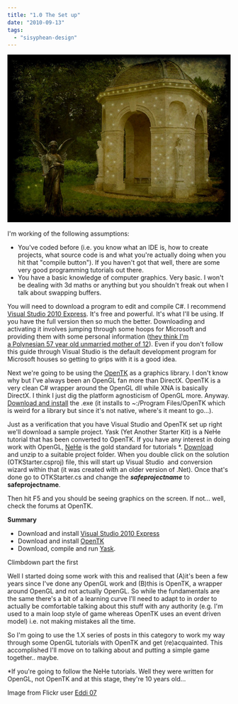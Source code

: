 ```yaml
---
title: "1.0 The Set up"
date: "2010-09-13"
tags: 
  - "sisyphean-design"
---
```


[![](/assets/img/houseOfMagic.jpg "houseOfMagic")](http://spurious-logic.net/1-0-the-set-up)

I'm working of the following assumptions:

- You've coded before (i.e. you know what an IDE is, how to create projects, what source code is and what you're actually doing when you hit that "compile button"). If you haven't got that well, there are some very good programming tutorials out there.
- You have a basic knowledge of computer graphics. Very basic. I won't be dealing with 3d maths or anything but you shouldn't freak out when I talk about swapping buffers.

You will need to download a program to edit and compile C#. I recommend [Visual Studio 2010 Express](http://www.microsoft.com/express/windows/). It's free and powerful. It's what I'll be using. If you have the full version then so much the better. Downloading and activating it involves jumping through some hoops for Microsoft and providing them with some personal information ([they think I'm a Polynesian 57 year old unmarried mother of 12](http://www.youtube.com/watch?v=7eIUOUfhoJ8)). Even if you don't follow this guide through Visual Studio is the default development program for Microsoft houses so getting to grips with it is a good idea.

Next we're going to be using the [OpenTK](http://www.opentk.com/) as a graphics library. I don't know why but I've always been an OpenGL fan more than DirectX. OpenTK is a very clean C# wrapper around the OpenGL dll while XNA is basically DirectX. I think I just dig the platform agnosticism of OpenGL more. Anyway. [Download and install](http://www.opentk.com/files/download-opentk.html) the .exe (it installs to ~:/Program Files/OpenTK which is weird for a library but since it's not native, where's it meant to go...).

Just as a verification that you have Visual Studio and OpenTK set up right we'll download a sample project. Yask (Yet Another Starter Kit) is a NeHe tutorial that has been converted to OpenTK. If you have any interest in doing work with OpenGL, [NeHe](http://nehe.gamedev.net/) is the gold standard for tutorials \*. [Download](http://www.opentk.com/project/Yask) and unzip to a suitable project folder. When you double click on the solution (OTKStarter.csproj) file, this will start up Visual Studio  and conversion wizard within that (it was created with an older version of .Net). Once that's done go to OTKStarter.cs and change the **$safeprojectname$** to **safeprojectname**.

Then hit F5 and you should be seeing graphics on the screen. If not... well, check the forums at OpenTK.

**Summary**

- Download and install [Visual Studio 2010 Express](http://www.microsoft.com/express/windows/)
- Download and install [OpenTK](http://www.opentk.com/)
- Download, compile and run [Yask](http://www.opentk.com/project/Yask).

**<edit>** Climbdown part the first

Well I started doing some work with this and realised that (A)it's been a few years since I've done any OpenGL work and (B)this is OpenTK, a wrapper around OpenGL and not actually OpenGL. So while the fundamentals are the same there's a bit of a learning curve I'll need to adapt to in order to actually be comfortable talking about this stuff with any authority (e.g. I'm used to a main loop style of game whereas OpenTK uses an event driven model) i.e. not making mistakes all the time.

So I'm going to use the 1.X series of posts in this category to work my way through some OpenGL tutorials with OpenTK and get (re)acquainted. This accomplished I'll move on to talking about and putting a simple game together.. maybe.

\*If you're going to follow the NeHe tutorials. Well they were written for OpenGL, not OpenTK and at this stage, they're 10 years old...

Image from Flickr user [Eddi 07](http://www.flickr.com/photos/spiritual_marketplace/)
